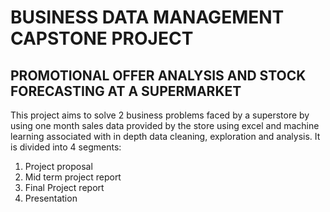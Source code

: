 # BUSINESS DATA MANAGEMENT CAPSTONE PROJECT
## PROMOTIONAL OFFER ANALYSIS AND STOCK FORECASTING AT A SUPERMARKET
This project aims to solve 2 business problems faced by a superstore by using one month sales data provided by the store using excel and machine learning associated with in depth data cleaning, exploration and analysis.
It is divided into 4 segments:
1. Project proposal
2. Mid term project report
3. Final Project report
4. Presentation
